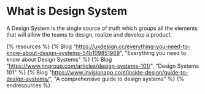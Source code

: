 # What is Design System

A Design System is the single source of truth which groups all the elements that will allow the teams to design, realize and develop a product.

{% resources %}
  {% Blog "https://uxdesign.cc/everything-you-need-to-know-about-design-systems-54b109851969", "Everything you need to know about Design Systems" %}
  {% Blog "https://www.nngroup.com/articles/design-systems-101/", "Design Systems 101" %}
  {% Blog "https://www.invisionapp.com/inside-design/guide-to-design-systems/", "A comprehensive guide to design systems" %}
{% endresources %}


